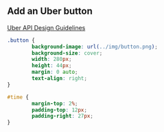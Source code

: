 ## Add an Uber button

 [Uber API Design Guidelines](https://developer.uber.com/v1/design-guidelines/)

```css
.button {
		background-image: url(../img/button.png);
		background-size: cover;
		width: 280px;
		height: 44px;
		margin: 0 auto;
		text-align: right;
}

#time {
		margin-top: 2%;
		padding-top: 12px;
		padding-right: 27px;
}
```